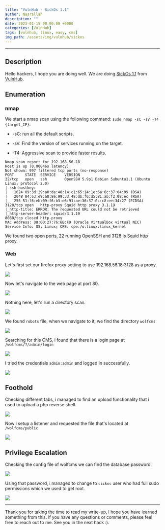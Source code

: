 ```yaml
---
title: "VulnHub - SickOs 1.1"
author: Nasrallah
description: ""
date: 2023-01-15 00:00:00 +0000
categories: [VulnHub]
tags: [vulnhub, linux, easy, cms]
img_path: /assets/img/vulnhub/sickos
---
```



---


## **Description**

Hello hackers, I hope you are doing well. We are doing [SickOs 1.1](https://www.vulnhub.com/entry/sickos-11,132/) from [VulnHub](https://www.vulnhub.com/).

## **Enumeration**

### nmap

We start a nmap scan using the following command: `sudo nmap -sC -sV -T4 {target_IP}`.

- -sC: run all the default scripts.

- -sV: Find the version of services running on the target.

- -T4: Aggressive scan to provide faster results.

```terminal
Nmap scan report for 192.168.56.18
Host is up (0.00046s latency).
Not shown: 997 filtered tcp ports (no-response)
PORT     STATE  SERVICE    VERSION
22/tcp   open   ssh        OpenSSH 5.9p1 Debian 5ubuntu1.1 (Ubuntu Linux; protocol 2.0)
| ssh-hostkey: 
|   1024 09:3d:29:a0:da:48:14:c1:65:14:1e:6a:6c:37:04:09 (DSA)
|   2048 84:63:e9:a8:8e:99:33:48:db:f6:d5:81:ab:f2:08:ec (RSA)
|_  256 51:f6:eb:09:f6:b3:e6:91:ae:36:37:0c:c8:ee:34:27 (ECDSA)
3128/tcp open   http-proxy Squid http proxy 3.1.19
|_http-title: ERROR: The requested URL could not be retrieved
|_http-server-header: squid/3.1.19
8080/tcp closed http-proxy
MAC Address: 08:00:27:76:6B:F9 (Oracle VirtualBox virtual NIC)
Service Info: OS: Linux; CPE: cpe:/o:linux:linux_kernel

```

We found two open ports, 22 running OpenSSH and 3128 is Squid http proxy.

### Web

Let's first set our firefox proxy setting to use 192.168.56.18:3128 as a proxy.

![](1.png)

Now let's navigate to the web page at port 80.

![](2.png)

Nothing here, let's run a directory scan.

![](3.png)

We found `robots` file, when we navigate to it, we find the directory `wolfcms`

![](4.png)

Searching for this CMS, i found that there is a login page at `/wolfcms/?/admin/login`

![](5.png)

I tried the credentials `admin:admin` and logged in successfully.

![](6.png)


## **Foothold**

Checking different tabs, i managed to find an upload functionality that i used to upload a php reverse shell.

![](7.png)

Now i setup a listener and requested the file that's located at `/wolfcms/public`

![](8.png)

## **Privilege Escalation**

Checking the config file of wolfcms we can find the database password.

![](9.png)

Using that password, i managed to change to `sickos` user who had full sudo permissions which we used to get root.

![](10.png)

---

Thank you for taking the time to read my write-up, I hope you have learned something from this. If you have any questions or comments, please feel free to reach out to me. See you in the next hack :).
